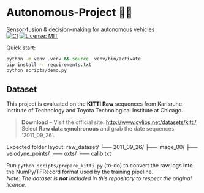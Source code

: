# Autonomous-Project 🚗🤖  
Sensor-fusion & decision-making for autonomous vehicles  
[![CI](https://img.shields.io/github/actions/workflow/status/AshwinVar/Autonomous-project/ci.yml?branch=main)](./.github/workflows/ci.yml)
[![License: MIT](https://img.shields.io/badge/License-MIT-yellow.svg)](LICENSE)

Quick start:

```bash
python -m venv .venv && source .venv/bin/activate
pip install -r requirements.txt
python scripts/demo.py
```
## Dataset
This project is evaluated on the **KITTI Raw** sequences from Karlsruhe Institute of Technology and Toyota Technological Institute at Chicago.

> **Download** – Visit the official site: <http://www.cvlibs.net/datasets/kitti/>  
> Select **Raw data synchronous** and grab the date sequences '2011_09_26'.

Expected folder layout:
raw_dataset/
└── 2011_09_26/
├── image_00/
├── velodyne_points/
├── oxts/
└── calib.txt


Run `python scripts/prepare_kitti.py` (to-do) to convert the raw logs into the NumPy/TFRecord format used by the training pipeline.  
*Note: The dataset is **not** included in this repository to respect the original licence.*


